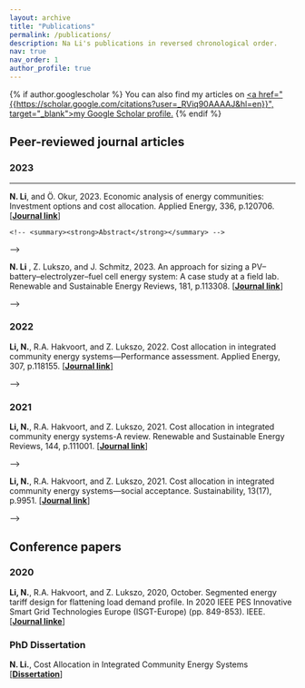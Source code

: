 ```yaml
---
layout: archive
title: "Publications"
permalink: /publications/
description: Na Li's publications in reversed chronological order.
nav: true
nav_order: 1
author_profile: true
---
```


{% if author.googlescholar %}
  You can also find my articles on <u><a href="{{https://scholar.google.com/citations?user=_RViq90AAAAJ&hl=en}}", target="_blank">my Google Scholar profile</a>.</u>
{% endif %}

## Peer-reviewed journal articles

### 2023
---

**N. Li**, and Ö. Okur, 2023. Economic analysis of energy communities: Investment options and cost allocation. Applied Energy, 336, p.120706. [[**Journal link**]](https://www.sciencedirect.com/science/article/pii/S0306261923000703) 
  <!-- <details> -->
    <!-- <summary><strong>Abstract</strong></summary> -->
<!-- Energy communities play an important role in the energy transition to future clean and sustainable energy. The economic feasibility of an energy community is largely affected by its investment options: either a third party or households themselves can invest in distributed energy resources. Another common problem for energy communities is cost allocation among local community members to ensure cost recovery. For these reasons, in this paper, an economic feasibility analysis for energy communities with two investment options is conducted: third party investment and self-investment, while also taking into account various cost allocation methods. An optimization model is developed to solve the optimal operation of the energy community with both investment options. The results indicate that it is economically feasible for a third party to invest in an energy community with the right energy prices and payback time. In this case, the third party makes the highest profits when the payback time is 15 years, which is around 50% percent of its total investment cost. In addition, it is possible for the third party to have multiple cost allocation methods within the same energy community. On the other hand, local community members benefit the most from a joint investment, despite the high initial investment costs. The energy costs of each household are largely affected by the payback time and cost allocation methods. These variations are the largest when payback time is 25 years, which is also the system lifetime. Overall, this study provides insights both for third parties and households to make decisions on investment options and cost allocation. -->
  <!-- </details> --> -->

 **N. Li** , Z. Lukszo, and J. Schmitz, 2023. An approach for sizing a PV–battery–electrolyzer–fuel cell energy system: A case study at a field lab. Renewable and Sustainable Energy Reviews, 181, p.113308. [[**Journal link**]](https://www.sciencedirect.com/science/article/pii/S1364032123001648) 
    <!-- <details> -->
    <!-- <summary><strong>Abstract</strong></summary> -->
  <!-- Hydrogen is becoming increasingly popular as a clean, secure, and affordable energy source for the future. This study develops an approach for designing a PV–battery–electrolyzer–fuel cell energy system that utilizes hydrogen as a long-term storage medium and battery as a short-term storage medium. The system is designed to supply load demand primarily through direct electricity generation in the summer, and indirect electricity generation through hydrogen in the winter. The sizing of system components is based on the direct electricity and indirect hydrogen demand, with a key input parameter being the load sizing factor, which determines the extent to which hydrogen is used to meet seasonal imbalance. Technical and financial indicators are used to assess the performance of the designed system. Simulation results indicate that the energy system can effectively balance the seasonal variation of renewable generation and load demand with the use of hydrogen. Additionally, guidelines for achieving self-sufficiency and system sustainability for providing enough power in the following years are provided to determine the appropriate component size. The sensitivity analysis indicates that the energy system can achieve self-sufficiency and system sustainability with a proper load sizing factor from a technical perspective. From an economic perspective, the levelized cost of energy is relatively high because of the high costs of hydrogen-related components at this moment. However, it has great economic potential for future self-sufficient energy systems with the maturity of hydrogen technologies. -->
  <!-- </details> --> -->

### 2022
  **Li, N.**, R.A. Hakvoort, and Z. Lukszo, 2022. Cost allocation in integrated community energy systems—Performance assessment. Applied Energy, 307, p.118155. [[**Journal link**]](https://www.sciencedirect.com/science/article/pii/S030626192101429X) 
    <!-- <details> -->
    <!-- <summary><strong>Abstract</strong></summary> -->
  <!-- Integrated community energy systems (ICESs) are a modern development of local energy systems by integrating distributed energy resources and local communities. Cost allocation is one of the key issues affecting the success of ICESs. Costs should be allocated to those who cause them, and benefits to those who make the investments. A well-designed cost allocation approach will therefore contribute to a successful implementation and sustainable development of ICESs. This paper presents a general framework for designing cost allocation schemes in ICESs. Various cost allocation methods are proposed to compute the energy bills for local community members in an ICES. In addition, the cost reflectiveness of different cost allocation methods has been computed based on a case study of an ICES to gain insights into how well the costs are allocated. Next to this, the same is also done for the cost predictability to investigate how the energy costs would change in the long term. The results showed that methods with a single energy charging component perform the best in terms of the two criteria. Our assessment can facilitate local community members in selecting a method that satisfies their requirements. Overall, this research contributes to a successful implementation of cost allocation in an ICES. -->
  <!-- </details> --> -->

### 2021
   **Li, N.**, R.A. Hakvoort, and Z. Lukszo, 2021. Cost allocation in integrated community energy systems-A review. Renewable and Sustainable Energy Reviews, 144, p.111001. [[**Journal link**]](https://www.sciencedirect.com/science/article/pii/S1364032121002914) 
    <!-- <details> -->
    <!-- <summary><strong>Abstract</strong></summary> -->
  <!-- Integrated community energy systems (ICESs) emerged in the reform of local energy systems during the energy transition. Cost allocation within an ICES is one of the key issues determining the success of ICESs. The costs should be allocated fairly among the members of a local energy community. However, not much research has been directed towards cost allocation in local energy systems. In this paper, firstly, we compare ICESs with large power systems in terms of their physical and cost structure. Secondly, learning from experience with electricity tariff design, we derive cost allocation approaches for ICESs. To this end, we summarize tariff design objectives, cost allocation procedures and the underlying regulatory principles for major tariffication approaches and discuss how these concepts may be applied to cost allocation in ICESs. Discussions on the lessons learned so far and application issues in ICESs are included in this paper. This review paper paves the way for application of fair cost allocation in ICESs by providing a systemic framework. -->
  <!-- </details> --> -->

   **Li, N.**, R.A. Hakvoort, and Z. Lukszo, 2021. Cost allocation in integrated community energy systems—social acceptance. Sustainability, 13(17), p.9951. [[**Journal link**]](https://www.mdpi.com/2071-1050/13/17/9951)
    <!-- <details> -->
    <!-- <summary><strong>Abstract</strong></summary> -->
  <!-- Integrated community energy systems (ICESs) are a good representative of local energy systems by integrating local distributed energy resources and local communities. It is proposed that costs should be allocated in a socially acceptable manner since there is no regulation in ICESs. In this paper, social acceptance is conceptualized from the dimension of community acceptance considering procedural and distributive justice. A fair process increases the understanding and the acceptance of the cost allocation outcomes, and a fair outcome leads to the acceptance of the cost allocation procedure. This approach adopted the multi-criteria decision-making technique to evaluate social acceptance to select a cost allocation method that was socially acceptable to local community members. The results show that our approach is unique and useful when multiple decision-making groups have to decide together upon the cost allocation method. It is able to provide quantitative results and optimal decisions from a multi-group decision-making perspective. The methodology developed in this research can be applied to any local community energy system to select a cost allocation method. Furthermore, the obtained results can be used by decision-makers to support them in the decision-making process. Based on our approach, policy implications are also analyzed to support the success of cost allocation in ICESs. -->
  <!-- </details> --> -->


## Conference papers
### 2020
   **Li, N.**, R.A. Hakvoort, and Z. Lukszo, 2020, October. Segmented energy tariff design for flattening load demand profile. In 2020 IEEE PES Innovative Smart Grid Technologies Europe (ISGT-Europe) (pp. 849-853). IEEE. [[**Journal linke**]](https://ieeexplore.ieee.org/abstract/document/9248774/)


### PhD Dissertation

**N. Li.**, Cost Allocation in Integrated Community Energy Systems [[**Dissertation**]](https://repository.tudelft.nl/islandora/object/uuid%3A18fc05b9-fdf4-4655-ab27-d60ce92401e1)